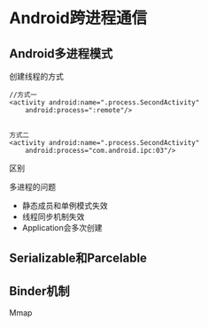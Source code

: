 # Android跨进程通信

## Android多进程模式

创建线程的方式

```
//方式一
<activity android:name=".process.SecondActivity"
    android:process=":remote"/>
    
```

```
方式二
<activity android:name=".process.SecondActivity"
    android:process="com.android.ipc:03"/>
```

区别



多进程的问题

- 静态成员和单例模式失效
- 线程同步机制失效
- Application会多次创建





## Serializable和Parcelable



## Binder机制





Mmap